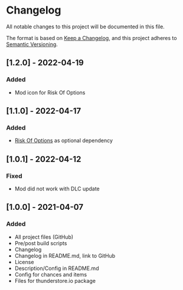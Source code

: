 # Changelog

All notable changes to this project will be documented in this file.

The format is based on [Keep a Changelog](https://keepachangelog.com/en/1.0.0/),
and this project adheres to [Semantic Versioning](https://semver.org/spec/v2.0.0.html).

## [1.2.0] - 2022-04-19
### Added
-  Mod icon for Risk Of Options

## [1.1.0] - 2022-04-17
### Added
-  [Risk Of Options](https://thunderstore.io/package/Rune580/Risk_Of_Options/) as optional dependency

## [1.0.1] - 2022-04-12
### Fixed
-  Mod did not work with DLC update

## [1.0.0] - 2021-04-07
### Added
- All project files (GitHub)
- Pre/post build scripts
- Changelog
- Changelog in README.md, link to GitHub
- License
- Description/Config in README.md
- Config for chances and items
- Files for thunderstore.io package
